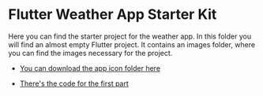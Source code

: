 # Flutter Weather App Starter Kit

Here you can find the starter project for the weather app. In this folder you will find an almost empty Flutter project. It contains an images folder, where you can find the images necessary for the project.


* [You can download the app icon folder here](https://drive.google.com/uc?export=download&id=17uucRJhuOiF-RGFYzJn9Wlt6TKFU8gDN)

* [There's the code for the first part](https://github.com/mercihohmann/flutter-weather-app-part1)
